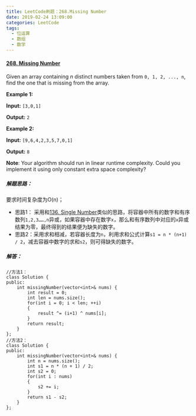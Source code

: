 ```yaml
---
title: LeetCode刷题：268.Missing Number
date: 2019-02-24 13:09:00
categories: LeetCode
tags:
  - 位运算
  - 数组
  - 数学
---
```

#### [268\. Missing Number](https://leetcode-cn.com/problems/missing-number/)
Given an array containing *n* distinct numbers taken from `0, 1, 2, ..., n`, find the one that is missing from the array.

**Example 1:**

**Input:** `[3,0,1]`

**Output:** `2`

**Example 2:**

**Input:** `[9,6,4,2,3,5,7,0,1]`

**Output:** `8`

**Note**:
Your algorithm should run in linear runtime complexity. Could you implement it using only constant extra space complexity?
##### 解题思路：
要求时间复杂度为O(n)；
+ 思路1： 采用和[136\. Single Number](https://leetcode-cn.com/problems/single-number/)类似的思路，将容器中所有的数字和有序数列`1,2,3……,n`异或，如果容器中存在数字`x`，那么和有序数列中对应的`x`异或结果为零，最终得到的结果便为缺失的数字。
+ 思路2：采用求和相减，若容器长度为`n`，利用求和公式计算`s1 = n * (n+1) / 2`，减去容器中数字的求和`s2`，则可得缺失的数字。
##### 解答：
```
//方法1：
class Solution {
public:
    int missingNumber(vector<int>& nums) {
        int result = 0;
        int len = nums.size();
        for(int i = 0; i < len; ++i)
        {
            result ^= (i+1) ^ nums[i];
        }
        return result;
    }
};
//方法2：
class Solution {
public:
    int missingNumber(vector<int>& nums) {
        int n = nums.size();
        int s1 = n * (n + 1) / 2;
        int s2 = 0;
        for(int i : nums)
        {
            s2 += i;
        }
        return s1 - s2;
    }
};
```
